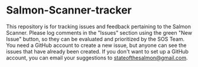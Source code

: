 # Salmon-Scanner-tracker
This repository is for tracking issues and feedback pertaining to the Salmon Scanner. Please log comments in the "Issues" section using the green "New Issue" button, so they can be evaluated and prioritized by the SOS Team. You need a GitHub account to create a new issue, but anyone can see the issues that have already been created. If you don't want to set up a GitHub account, you can email your suggestions to stateofthesalmon@gmail.com.
